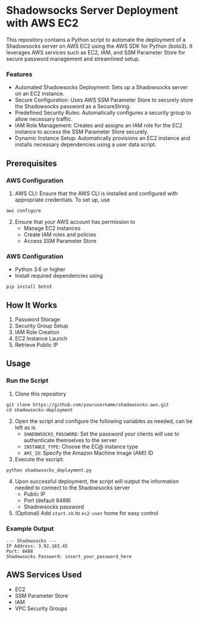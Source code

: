 # Shadowsocks Server Deployment with AWS EC2

This repository contains a Python script to automate the deployment of a Shadowsocks server on AWS EC2 using the AWS SDK for Python (boto3). It leverages AWS services such as EC2, IAM, and SSM Parameter Store for secure password management and streamlined setup.

### Features
* Automated Shadowsocks Deployment: Sets up a Shadowsocks server on an EC2 instance.
* Secure Configuration: Uses AWS SSM Parameter Store to securely store the Shadowsocks password as a SecureString.
* Predefined Security Rules: Automatically configures a security group to allow necessary traffic.
* IAM Role Management: Creates and assigns an IAM role for the EC2 instance to access the SSM Parameter Store securely.
* Dynamic Instance Setup: Automatically provisions an EC2 instance and installs necessary dependencies using a user data script.

## Prerequisites

### AWS Configuration

1. AWS CLI: Ensure that the AWS CLI is installed and configured with appropriate credentials. To set up, use

```
aws configure
```

2. Ensure that your AWS account has permission to
   * Manage EC2 instances
   * Create IAM roles and policies
   * Access SSM Parameter Store
  
### AWS Configuration

* Python 3.6 or higher
* Install required dependencies using

```
pip install boto3
```
## How It Works
1. Password Storage
2. Security Group Setup
3. IAM Role Creation
4. EC2 Instance Launch
5. Retrieve Public IP

## Usage
### Run the Script
1. Clone this repository
```
git clone https://github.com/yourusername/shadowsocks-aws.git
cd shadowsocks-deployment
```
2. Open the script and configure the following variables as needed, can be left as is
   * `SHADOWSOCKS_PASSWORD`: Set the password your clients will use to authenticate themselves to the server
   * `INSTANCE_TYPE`: Choose the EC@ instance type
   * `AMI_ID`: Specify the Amazon Machine Image (AMI) ID
3. Execute the sscript:
```
python shadowsocks_deployment.py
```
4. Upon successful deployment, the script will output the information needed to connect to the Shadowsocks server
   * Public IP
   * Port (default 8488)
   * Shadowsocks password
5. (Optional) Add `start.sh` to `ec2-user` home for easy control
### Example Output
```
--- Shadowsocks ---
IP Address: 3.92.183.45
Port: 8488
Shadowsocks Password: insert_your_password_here
```
## AWS Services Used
* EC2
* SSM Parameter Store
* IAM
* VPC Security Groups
